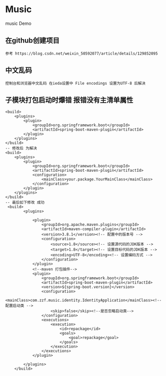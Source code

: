 # Music
music Demo
## 在github创建项目
    参考 https://blog.csdn.net/weixin_50592077/article/details/129852095

## 中文乱码
    控制台和浏览器中文乱码 在ieda设置中 File encodings 设置为UTF-8 后解决

## 子模块打包启动时爆错 报错没有主清单属性
    <build>
        <plugins>
            <plugin>
                <groupId>org.springframework.boot</groupId>
                <artifactId>spring-boot-maven-plugin</artifactId>
            </plugin>
        </plugins>
    </build>
    -- 修改后 为解决
    <build>
        <plugins>
            <plugin>
                <groupId>org.springframework.boot</groupId>
                <artifactId>spring-boot-maven-plugin</artifactId>
                <configuration>
                    <mainClass>your.package.YourMainClass</mainClass>
                </configuration>
            </plugin>
        </plugins>
    </build>
    -- 最后如下修改 成功
     <build>
            <plugins>
    
                <plugin>
                    <groupId>org.apache.maven.plugins</groupId>
                    <artifactId>maven-compiler-plugin</artifactId>
                    <version>3.8.1</version><!-- 配置中的版本号 -->
                    <configuration>
                        <source>1.8</source><!-- 设置源代码的JDK版本 -->
                        <target>1.8</target><!-- 设置目标代码的JDK版本 -->
                        <encoding>UTF-8</encoding><!-- 设置编码方式 -->
                    </configuration>
                </plugin>
                <!--maven 打包插件-->
                <plugin>
                    <groupId>org.springframework.boot</groupId>
                    <artifactId>spring-boot-maven-plugin</artifactId>
                    <version>${spring-boot.version}</version>
                    <configuration>
                        <mainClass>com.zzf.music.identity.IdentityApplication</mainClass><!-- 配置启动类 -->
                        <skip>false</skip><!--是否忽略启动类-->
                    </configuration>
                    <executions>
                        <execution>
                            <id>repackage</id>
                            <goals>
                                <goal>repackage</goal>
                            </goals>
                        </execution>
                    </executions>
                </plugin>
    
            </plugins>
        </build>